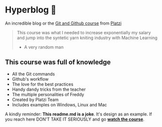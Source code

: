 # Hyperblog 💚
An incredible blog or the [Git and Github course](https://platzi.com/cursos/git-github/ " Git and Github course") from [Platzi](https://platzi.com/ "Platzi")
> This course was what I needed to increase exponentially my salary and jump into the syntetic yarn kniting industry with Machine Learning
> - A very random man

## This course was full of knowledge
* All the Git commands
* Github's workflow
* The love for the best practices
* Handy dandy tricks from the teacher
* The multiple personalities of Freddy
* Created by Platzi Team
* Includes examples on Windows, Linux and Mac

A kindly reminder: **This readme.md is a joke**.  It's design as an example. If you reach here DON'T TAKE IT SERIOUSLY and go [**watch the course**](https://platzi.com/cursos/git-github/ "watch the course").